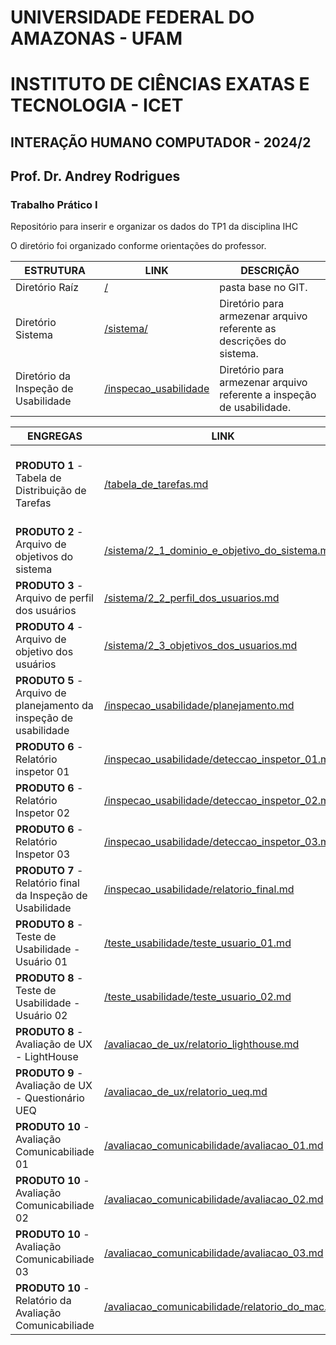 # UNIVERSIDADE FEDERAL DO AMAZONAS - UFAM
# INSTITUTO DE CIÊNCIAS EXATAS E TECNOLOGIA - ICET
## INTERAÇÃO HUMANO COMPUTADOR - 2024/2
## Prof. Dr. Andrey Rodrigues
### Trabalho Prático I

Repositório para inserir e organizar os dados do TP1 da disciplina IHC

O diretório foi organizado conforme orientações do professor.

| **ESTRUTURA**                                    | **LINK** | **DESCRIÇÃO** |
| ---                                              | ---      | ---           |
| Diretório Raíz                                   | [/](https://github.com/alexandreggoncalves/IHC_2024_2_prof_Andrey) | pasta base no GIT. |
| Diretório Sistema                                | [/sistema/](https://github.com/alexandreggoncalves/IHC_2024_2_prof_Andrey/tree/main/docs/sistema) | Diretório para armezenar arquivo referente as descrições do sistema. |
| Diretório da Inspeção de Usabilidade             | [/inspecao_usabilidade](https://github.com/alexandreggoncalves/IHC_2024_2_prof_Andrey/tree/main/docs/inspecao_usabilidade) | Diretório para armezenar arquivo referente a inspeção de usabilidade. |

| **ENGREGAS**                                                         | **LINK** | **DESCRIÇÃO** |
| ---                                                                  | ---      | ---           |
| **PRODUTO 1** - Tabela de Distribuição de Tarefas                    | [/tabela_de_tarefas.md](https://github.com/alexandreggoncalves/IHC_2024_2_prof_Andrey/blob/main/docs/tabela_de_tarefas.md) | Tabela que descreve o que cada integrante realizou e o tempo no trabalho TP1. |
| **PRODUTO 2** - Arquivo de objetivos do sistema                      | [/sistema/2_1_dominio_e_objetivo_do_sistema.md](https://github.com/alexandreggoncalves/IHC_2024_2_prof_Andrey/blob/main/docs/sistema/2_1_dominio_e_objetivo_do_sistema.md) | Objetos do sistema. |
| **PRODUTO 3** - Arquivo de perfil dos usuários                       | [/sistema/2_2_perfil_dos_usuarios.md](https://github.com/alexandreggoncalves/IHC_2024_2_prof_Andrey/blob/main/docs/sistema/2_2_perfil_dos_usuarios.md) | Perfil dos usuários que serão avaliados. |
| **PRODUTO 4** - Arquivo de objetivo dos usuários                     | [/sistema/2_3_objetivos_dos_usuarios.md](https://github.com/alexandreggoncalves/IHC_2024_2_prof_Andrey/blob/main/docs/sistema/2_3_objetivos_dos_usuarios.md) | Objetivo dos usuários no avaliados. |
| **PRODUTO 5** - Arquivo de planejamento da inspeção de usabilidade   | [/inspecao_usabilidade/planejamento.md](https://github.com/alexandreggoncalves/IHC_2024_2_prof_Andrey/blob/main/docs/inspecao_usabilidade/planejamento.md) | Planejamento da inspeção de usabilidade. |
| **PRODUTO 6** - Relatório inspetor 01                                | [/inspecao_usabilidade/deteccao_inspetor_01.md](https://github.com/alexandreggoncalves/IHC_2024_2_prof_Andrey/blob/main/docs/inspecao_usabilidade/deteccao_inspetor_01.md) | Relatório de inspeção. |
| **PRODUTO 6** - Relatório Inspetor 02                                | [/inspecao_usabilidade/deteccao_inspetor_02.md](https://github.com/alexandreggoncalves/IHC_2024_2_prof_Andrey/blob/main/docs/inspecao_usabilidade/deteccao_inspetor_02.md) | Relatório de inspeção. |
| **PRODUTO 6** - Relatório Inspetor 03                                | [/inspecao_usabilidade/deteccao_inspetor_03.md](https://github.com/alexandreggoncalves/IHC_2024_2_prof_Andrey/blob/main/docs/inspecao_usabilidade/deteccao_inspetor_03.md) | Relatório de inspeção. |
| **PRODUTO 7** - Relatório final da Inspeção de Usabilidade           | [/inspecao_usabilidade/relatorio_final.md](https://github.com/alexandreggoncalves/IHC_2024_2_prof_Andrey/blob/main/docs/inspecao_usabilidade/relatorio_final.md) | Relatório final da Inspeção de Usabilidade. |
| **PRODUTO 8** - Teste de Usabilidade - Usuário 01                    | [/teste_usabilidade/teste_usuario_01.md](https://github.com/alexandreggoncalves/IHC_2024_2_prof_Andrey/blob/main/docs/teste_usabilidade/teste_usuario_01.md) | Teste de usabilidade aplicado no usuário 01. |
| **PRODUTO 8** - Teste de Usabilidade - Usuário 02                    | [/teste_usabilidade/teste_usuario_02.md](https://github.com/alexandreggoncalves/IHC_2024_2_prof_Andrey/blob/main/docs/teste_usabilidade/teste_usuario_02.md) | Teste de usabilidade aplicado no usuário 02. |
| **PRODUTO 8** - Avaliação de UX - LightHouse                         | [/avaliacao_de_ux/relatorio_lighthouse.md](https://github.com/alexandreggoncalves/IHC_2024_2_prof_Andrey/blob/main/docs/avaliacao_de_ux/relatorio_lighthouse.md) | Avaliação de UX pela ferramenta LightHouse. |
| **PRODUTO 9** - Avaliação de UX - Questionário UEQ                   | [/avaliacao_de_ux/relatorio_ueq.md](https://github.com/alexandreggoncalves/IHC_2024_2_prof_Andrey/blob/main/docs/avaliacao_de_ux/relatorio_ueq.md) | Relatório da aplicação do questionário UEQ. |
| **PRODUTO 10** - Avaliação Comunicabiliade 01                        | [/avaliacao_comunicabilidade/avaliacao_01.md](https://github.com/alexandreggoncalves/IHC_2024_2_prof_Andrey/blob/main/docs/avaliacao_comunicabilidade/avaliacao_01.md) | Avaliação de comunicabilidade - usuário 01. |
| **PRODUTO 10** - Avaliação Comunicabiliade 02                        | [/avaliacao_comunicabilidade/avaliacao_02.md](https://github.com/alexandreggoncalves/IHC_2024_2_prof_Andrey/blob/main/docs/avaliacao_comunicabilidade/avaliacao_02.md) | Avaliação de comunicabilidade - usuário 02. |
| **PRODUTO 10** - Avaliação Comunicabiliade 03                        | [/avaliacao_comunicabilidade/avaliacao_03.md](https://github.com/alexandreggoncalves/IHC_2024_2_prof_Andrey/blob/main/docs/avaliacao_comunicabilidade/avaliacao_03.md) | Avaliação de comunicabilidade - usuário 03. |
| **PRODUTO 10** - Relatório da Avaliação Comunicabiliade              | [/avaliacao_comunicabilidade/relatorio_do_mac.md](https://github.com/alexandreggoncalves/IHC_2024_2_prof_Andrey/blob/main/docs/avaliacao_comunicabilidade/relatorio_do_mac.md) | Relatório final da Avaliação de comunicabilidade. |
